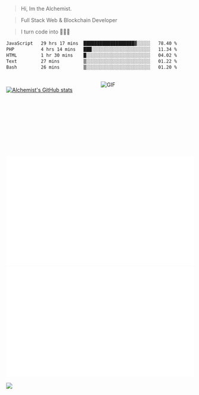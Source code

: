> Hi, Im the Alchemist.

> Full Stack Web & Blockchain Developer

> I turn code into 💎💎💎

<!--START_SECTION:waka-->
```text
JavaScript   29 hrs 17 mins  ███████████████████▓░░░░░   78.40 % 
PHP          4 hrs 14 mins   ███░░░░░░░░░░░░░░░░░░░░░░   11.34 % 
HTML         1 hr 30 mins    █░░░░░░░░░░░░░░░░░░░░░░░░   04.02 % 
Text         27 mins         ▒░░░░░░░░░░░░░░░░░░░░░░░░   01.22 % 
Bash         26 mins         ▒░░░░░░░░░░░░░░░░░░░░░░░░   01.20 % 
```
<!--END_SECTION:waka-->


<br />

<img align="right" alt="GIF" src="https://user-images.githubusercontent.com/5355808/139111924-210cc6fa-9fb1-4dac-929d-6324a5836a92.gif" width="250" height="200" />

[![Alchemist's GitHub stats](https://github-readme-stats.vercel.app/api?username=DrMaxis&show_icons=true&theme=outrun&count_private=true)](#)

![](https://raw.githubusercontent.com/DrMaxis/github-stats-transparent/output/generated/overview.svg)
![](https://raw.githubusercontent.com/DrMaxis/github-stats-transparent/output/generated/languages.svg)

 
<a href="https://count.getloli.com/"><img src="https://count.getloli.com/get/@:maxis-the-alchemist?theme=rule34"></a>
<!-- https://count.getloli.com/get/@alchemist?theme=rule34 -->
<br>


